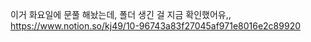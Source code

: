 이거 화요일에 문풀 해놨는데, 폴더 생긴 걸 지금 확인했어유,, </br>
https://www.notion.so/kj49/10-96743a83f27045af971e8016e2c89920

